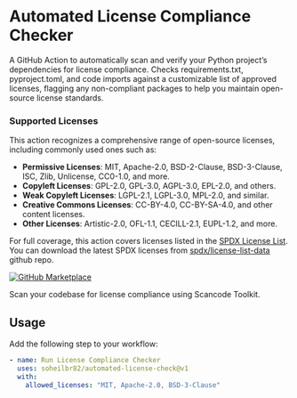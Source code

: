 # Automated License Compliance Checker
A GitHub Action to automatically scan and verify your Python project’s dependencies for license compliance. Checks requirements.txt, pyproject.toml, and code imports against a customizable list of approved licenses, flagging any non-compliant packages to help you maintain open-source license standards.


### Supported Licenses

This action recognizes a comprehensive range of open-source licenses, including commonly used ones such as:

- **Permissive Licenses**: MIT, Apache-2.0, BSD-2-Clause, BSD-3-Clause, ISC, Zlib, Unlicense, CC0-1.0, and more.
- **Copyleft Licenses**: GPL-2.0, GPL-3.0, AGPL-3.0, EPL-2.0, and others.
- **Weak Copyleft Licenses**: LGPL-2.1, LGPL-3.0, MPL-2.0, and similar.
- **Creative Commons Licenses**: CC-BY-4.0, CC-BY-SA-4.0, and other content licenses.
- **Other Licenses**: Artistic-2.0, OFL-1.1, CECILL-2.1, EUPL-1.2, and more.

For full coverage, this action covers licenses listed in the [SPDX License List](https://spdx.org/licenses/).
You can download the latest SPDX licenses from [spdx/license-list-data](https://github.com/spdx/license-list-data) github repo.




[![GitHub Marketplace](https://img.shields.io/badge/Marketplace-License%20Compliance%20Checker-blue?style=flat-square)](https://github.com/marketplace/actions/automated-license-check)

Scan your codebase for license compliance using Scancode Toolkit.

## **Usage**

Add the following step to your workflow:

```yaml
- name: Run License Compliance Checker
  uses: soheilbr82/automated-license-check@v1
  with:
    allowed_licenses: "MIT, Apache-2.0, BSD-3-Clause"
